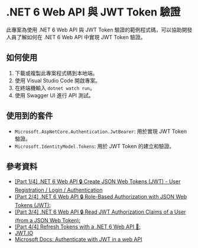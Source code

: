 # .NET 6 Web API 與 JWT Token 驗證

此專案為使用 .NET 6 Web API 與 JWT Token 驗證的範例程式碼，可以協助開發人員了解如何在 .NET 6 Web API 中實現 JWT Token 驗證。

## 如何使用

1. 下載或複製此專案程式碼到本地端。
2. 使用 Visual Studio Code 開啟專案。
3. 在終端機輸入 `dotnet watch run`。
4. 使用 Swagger UI 進行 API 測試。

<!-- ### 程式碼結構

- `Controllers`: 包含 API 控制器。
- `Models`: 包含定義的資料模型。
- `Services`: 包含 JWT Token 相關的服務。 -->

## 使用到的套件

- `Microsoft.AspNetCore.Authentication.JwtBearer`: 用於實現 JWT Token 驗證。
- `Microsoft.IdentityModel.Tokens`: 用於 JWT Token 的建立和驗證。

## 參考資料

- [[Part 1/4] .NET 6 Web API 🔒 Create JSON Web Tokens (JWT) - User Registration / Login / Authentication](https://www.youtube.com/watch?v=v7q3pEK1EA0&t=0s)
- [[Part 2/4] .NET 6 Web API 🔒 Role-Based Authorization with JSON Web Tokens (JWT): ](https://www.youtube.com/watch?v=TDY_DtTEkes&t=0s)
- [[Part 3/4] .NET 6 Web API 🔒 Read JWT Authorization Claims of a User (from a JSON Web Token): ](https://www.youtube.com/watch?v=fhWIkbF18lM&t=0s)
- [ [Part 4/4] Refresh Tokens with a .NET 6 Web API 🚀: ](https://www.youtube.com/watch?v=HGIdAn2h8BA&t=0s)
- [JWT.IO](https://jwt.io/)
- [Microsoft Docs: Authenticate with JWT in a web API](https://docs.microsoft.com/en-us/aspnet/core/security/authentication/accjwt?view=aspnetcore-6.0)
